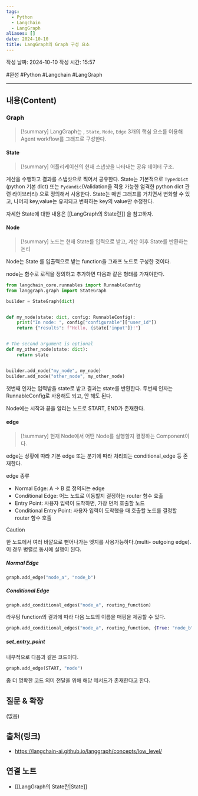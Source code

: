 ```yaml
---
tags:
  - Python
  - Langchain
  - LangGraph
aliases: []
date: 2024-10-10
title: LangGraph의 Graph 구성 요소
---
```

작성 날짜: 2024-10-10
작성 시간: 15:57

#완성 #Python #Langchain #LangGraph 

----
## 내용(Content)

### Graph

>[!summary]
> LangGraph는 , `State`, `Node`, `Edge` 3개의 핵심 요소를 이용해 Agent workflow를 그래프로 구성한다.

#### State

>[!summary]
>어플리케이션의 현재 스냅샷을 나타내는 공유 데이터 구조.

계산을 수행하고 결과를 스냅샷으로 찍어서 공유한다. 
State는 기본적으로 `TypedDict` (python 기본 dict) 또는 `Pydandic`(Validation을 적용 가능한 엄격한 python dict 관련 라이브러리) 으로 정의해서 사용한다.
State는 매번 그래프를 거치면서 변화할 수 있고, 나머지 key,value는 유지되고 변화하는 key의 value만 수정한다.

자세한 State에 대한 내용은 [[LangGraph의 State란]] 을 참고하자.

#### Node

>[!summary]
>노드는 현재 State를 입력으로 받고, 계산 이후 State를 반환하는 논리

Node는 State 를 입출력으로 받는 function을 그래프 노드로 구성한 것이다.

node는 함수로 로직을 정의하고 추가하면 다음과 같은 형태를 가져야한다.

```python
from langchain_core.runnables import RunnableConfig
from langgraph.graph import StateGraph

builder = StateGraph(dict)


def my_node(state: dict, config: RunnableConfig):
    print("In node: ", config["configurable"]["user_id"])
    return {"results": f"Hello, {state['input']}!"}


# The second argument is optional
def my_other_node(state: dict):
    return state


builder.add_node("my_node", my_node)
builder.add_node("other_node", my_other_node)
```

첫번째 인자는 입력받을 state로 받고 결과는 state를 반환한다. 두번째 인자는 RunnableConfig로 사용해도 되고, 안 해도 된다.

Node에는 시작과 끝을 알리는 노드로 START, END가 존재한다.

#### edge

>[!summary]
> 현재 Node에서 어떤 Node를 실행할지 결정하는 Component이다.

edge는 상황에 따라 기본 edge 또는 분기에 따라 처리되는 conditional_edge 등 존재한다.

edge 종류
- Normal Edge:  A -> B 로 정의되는 edge
- Conditional Edge: 어느 노드로 이동할지 결정하는 router 함수 호출
- Entry Point: 사용자 입력이 도착하면, 가장 먼저 호출할 노드
- Conditional Entry Point: 사용자 입력이 도착했을 때 호출할 노드를 결정할 router 함수 호출
>[!caution]
>한 노드에서 여러 바깥으로 뻗어나가는 엣지를 사용가능하다.(multi- outgoing edge). 이 경우 병렬로 동시에 실행이 된다.

##### Normal Edge

```python
graph.add_edge("node_a", "node_b")
```

##### Conditional Edge

```python
graph.add_conditional_edges("node_a", routing_function)
```

라우팅 function의 결과에 따라 다음 노드의 이름을 매핑을 제공할 수 있다.

```python
graph.add_conditional_edges("node_a", routing_function, {True: "node_b", False: "node_c"})
```

##### set_entry_point

내부적으로 다음과 같은 코드이다.

```python
graph.add_edge(START, "node")
```

좀 더 명확한 코드 의미 전달을 위해 해당 메서드가 존재한다고 한다.
## 질문 & 확장

(없음)

## 출처(링크)

- https://langchain-ai.github.io/langgraph/concepts/low_level/

## 연결 노트

- [[LangGraph의 State란|State]]








